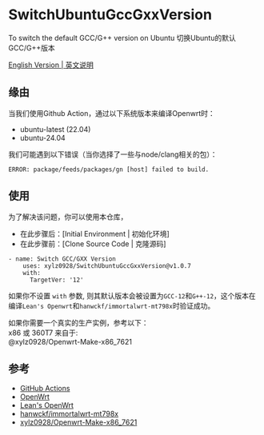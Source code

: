 # SwitchUbuntuGccGxxVersion
To switch the default GCC/G++ version on Ubuntu
切换Ubuntu的默认GCC/G++版本

[English Version | 英文说明](README.md)

## 缘由
当我们使用Github Action，通过以下系统版本来编译Openwrt时：  
  
-    ubuntu-latest    (22.04)  
-    ubuntu-24.04
  
我们可能遇到以下错误（当你选择了一些与node/clang相关的包）：  
  
`ERROR: package/feeds/packages/gn [host] failed to build.`  

## 使用
为了解决该问题，你可以使用本仓库，  
-  在此步骤后：[Initial Environment | 初始化环境]  
-  在此步骤前：[Clone Source Code | 克隆源码]  
  
```
- name: Switch GCC/GXX Version
    uses: xylz0928/SwitchUbuntuGccGxxVersion@v1.0.7
    with:
      TargetVer: '12'
```

  如果你不设置 `with` 参数, 则其默认版本会被设置为`GCC-12`和`G++-12`，这个版本在编译`Lean's Openwrt`和`hanwckf/immortalwrt-mt798x`时验证成功。  

  如果你需要一个真实的生产实例，参考以下：  
      x86 或 360T7 来自于:  
          @xylz0928/Openwrt-Make-x86_7621  

## 参考
  - [GitHub Actions](https://github.com/features/actions)
  - [OpenWrt](https://github.com/openwrt/openwrt)
  - [Lean's OpenWrt](https://github.com/coolsnowwolf/lede)
  - [hanwckf/immortalwrt-mt798x](https://github.com/hanwckf/immortalwrt-mt798x)
  - [xylz0928/Openwrt-Make-x86_7621](https://github.com/xylz0928/Openwrt-Make-x86_7621)

